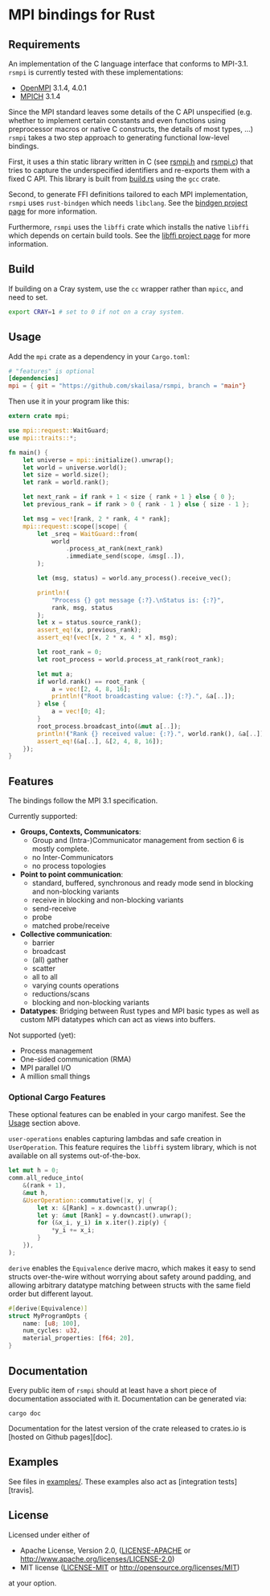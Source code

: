 # MPI bindings for Rust

## Requirements

An implementation of the C language interface that conforms to MPI-3.1. `rsmpi` is currently tested with these implementations:
- [OpenMPI][OpenMPI] 3.1.4, 4.0.1
- [MPICH][MPICH] 3.1.4

Since the MPI standard leaves some details of the C API unspecified (e.g. whether to implement certain constants and even functions using preprocessor macros or native C constructs, the details of most types, ...) `rsmpi` takes a two step approach to generating functional low-level bindings.

First, it uses a thin static library written in C (see [rsmpi.h][rsmpih] and [rsmpi.c][rsmpic]) that tries to capture the underspecified identifiers and re-exports them with a fixed C API. This library is built from [build.rs][buildrs] using the `gcc` crate.

Second, to generate FFI definitions tailored to each MPI implementation, `rsmpi` uses `rust-bindgen` which needs `libclang`. See the [bindgen project page][bindgen] for more information.

Furthermore, `rsmpi` uses the `libffi` crate which installs the native `libffi` which depends on certain build tools. See the [libffi project page][libffi] for more information.

[OpenMPI]: https://www.open-mpi.org
[MPICH]: https://www.mpich.org
[rsmpih]: https://github.com/rsmpi/rsmpi/blob/master/mpi-sys/src/rsmpi.h
[rsmpic]: https://github.com/rsmpi/rsmpi/blob/master/mpi-sys/src/rsmpi.c
[buildrs]: https://github.com/rsmpi/rsmpi/blob/master/mpi-sys/build.rs
[bindgen]: https://github.com/servo/rust-bindgen
[libffi]: https://github.com/tov/libffi-rs

## Build

If building on a Cray system, use the `cc` wrapper rather than `mpicc`, and need to set.

```bash
export CRAY=1 # set to 0 if not on a cray system.
```

## Usage

Add the `mpi` crate as a dependency in your `Cargo.toml`:

```toml
# "features" is optional
[dependencies]
mpi = { git = "https://github.com/skailasa/rsmpi, branch = "main"}
```

Then use it in your program like this:

```rust
extern crate mpi;

use mpi::request::WaitGuard;
use mpi::traits::*;

fn main() {
    let universe = mpi::initialize().unwrap();
    let world = universe.world();
    let size = world.size();
    let rank = world.rank();

    let next_rank = if rank + 1 < size { rank + 1 } else { 0 };
    let previous_rank = if rank > 0 { rank - 1 } else { size - 1 };

    let msg = vec![rank, 2 * rank, 4 * rank];
    mpi::request::scope(|scope| {
        let _sreq = WaitGuard::from(
            world
                .process_at_rank(next_rank)
                .immediate_send(scope, &msg[..]),
        );

        let (msg, status) = world.any_process().receive_vec();

        println!(
            "Process {} got message {:?}.\nStatus is: {:?}",
            rank, msg, status
        );
        let x = status.source_rank();
        assert_eq!(x, previous_rank);
        assert_eq!(vec![x, 2 * x, 4 * x], msg);

        let root_rank = 0;
        let root_process = world.process_at_rank(root_rank);

        let mut a;
        if world.rank() == root_rank {
            a = vec![2, 4, 8, 16];
            println!("Root broadcasting value: {:?}.", &a[..]);
        } else {
            a = vec![0; 4];
        }
        root_process.broadcast_into(&mut a[..]);
        println!("Rank {} received value: {:?}.", world.rank(), &a[..]);
        assert_eq!(&a[..], &[2, 4, 8, 16]);
    });
}
```

## Features

The bindings follow the MPI 3.1 specification.

Currently supported:

- **Groups, Contexts, Communicators**:
  - Group and (Intra-)Communicator management from section 6 is mostly complete.
  - no Inter-Communicators
  - no process topologies
- **Point to point communication**:
  - standard, buffered, synchronous and ready mode send in blocking and non-blocking variants
  - receive in blocking and non-blocking variants
  - send-receive
  - probe
  - matched probe/receive
- **Collective communication**:
  - barrier
  - broadcast
  - (all) gather
  - scatter
  - all to all
  - varying counts operations
  - reductions/scans
  - blocking and non-blocking variants
- **Datatypes**: Bridging between Rust types and MPI basic types as well as custom MPI datatypes which can act as views into buffers.

Not supported (yet):

- Process management
- One-sided communication (RMA)
- MPI parallel I/O
- A million small things


### Optional Cargo Features

These optional features can be enabled in your cargo manifest. See the [Usage](#usage) section
above.

`user-operations` enables capturing lambdas and safe creation in `UserOperation`. This feature
requires the `libffi` system library, which is not available on all systems out-of-the-box.

```rust
let mut h = 0;
comm.all_reduce_into(
    &(rank + 1),
    &mut h,
    &UserOperation::commutative(|x, y| {
        let x: &[Rank] = x.downcast().unwrap();
        let y: &mut [Rank] = y.downcast().unwrap();
        for (&x_i, y_i) in x.iter().zip(y) {
            *y_i += x_i;
        }
    }),
);
```

`derive` enables the `Equivalence` derive macro, which makes it easy to send structs
over-the-wire without worrying about safety around padding, and allowing arbitrary datatype
matching between structs with the same field order but different layout.

```rust
#[derive(Equivalence)]
struct MyProgramOpts {
    name: [u8; 100],
    num_cycles: u32,
    material_properties: [f64; 20],
}
```

## Documentation

Every public item of `rsmpi` should at least have a short piece of documentation associated with it. Documentation can be generated via:

```
cargo doc
```

Documentation for the latest version of the crate released to crates.io is [hosted on Github pages][doc].

## Examples

See files in [examples/][examples]. These examples also act as [integration tests][travis].

[examples]: https://github.com/rsmpi/rsmpi/tree/master/examples

## License

Licensed under either of

 * Apache License, Version 2.0, ([LICENSE-APACHE](LICENSE-APACHE) or http://www.apache.org/licenses/LICENSE-2.0)
 * MIT license ([LICENSE-MIT](LICENSE-MIT) or http://opensource.org/licenses/MIT)

at your option.
